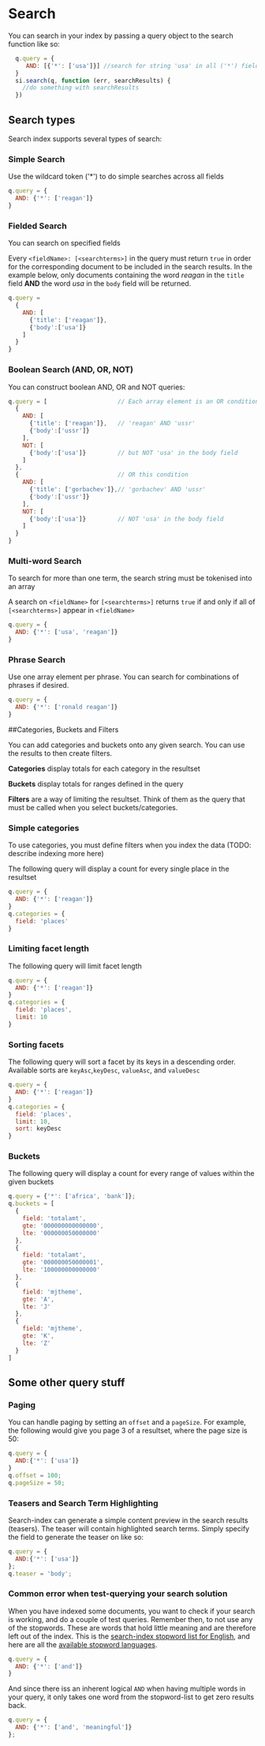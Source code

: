 # Search

You can search in your index by passing a query object to the search
function like so:

```javascript
  q.query = {
     AND: [{'*': ['usa']}] //search for string 'usa' in all ('*') fields
  }
  si.search(q, function (err, searchResults) {
    //do something with searchResults
  })
```

## Search types
Search index supports several types of search:

### Simple Search

Use the wildcard token ('*') to do simple searches across all fields

```javascript
q.query = {
  AND: {'*': ['reagan']}
}
```


### Fielded Search

You can search on specified fields

Every `<fieldName>: [<searchterms>]` in the query must return `true`
in order for the corresponding document to be included in the search
results. In the example below, only documents containing the word *reagan*
in the `title` field **AND** the word *usa* in the `body` field will be returned.

```javascript
q.query = 
  {
    AND: [
      {'title': ['reagan']},
      {'body':['usa']}
    ]
  }
}
```

### Boolean Search (AND, OR, NOT)

You can construct boolean AND, OR and NOT queries:

```javascript
q.query = [                    // Each array element is an OR condition
  {
    AND: [             
      {'title': ['reagan']},   // 'reagan' AND 'ussr'   
      {'body':['ussr']}
    ],
    NOT: [
      {'body':['usa']}         // but NOT 'usa' in the body field
    ]
  },
  {                            // OR this condition
    AND: [                  
      {'title': ['gorbachev']},// 'gorbachev' AND 'ussr'
      {'body':['ussr']}
    ],
    NOT: [
      {'body':['usa']}         // NOT 'usa' in the body field
    ]
  }
}
```


### Multi-word Search

To search for more than one term, the search string must be tokenised
into an array

A search on `<fieldName>` for `[<searchterms>]` returns `true` if and only if
all of `[<searchterms>]` appear in `<fieldName>`

```javascript
q.query = {
  AND: {'*': ['usa', 'reagan']}
}
```

### Phrase Search

Use one array element per phrase. You can search for combinations of
phrases if desired.

```javascript
q.query = {
  AND: {'*': ['ronald reagan']}
}
```

##Categories, Buckets and Filters

You can add categories and buckets onto any given search. You can use
the results to then create filters.

**Categories** display totals for each category in the resultset

**Buckets** display totals for ranges defined in the query

**Filters** are a way of limiting the resultset. Think of them as the
  query that must be called when you select buckets/categories.


### Simple categories

To use categories, you must define filters when you index the data
(TODO: describe indexing more here)

The following query will display a count for every single place in the
resultset

```javascript
q.query = {
  AND: {'*': ['reagan']}
}
q.categories = {
  field: 'places'    
}
```

### Limiting facet length

The following query will limit facet length

```javascript
q.query = {
  AND: {'*': ['reagan']}
}
q.categories = {
  field: 'places',
  limit: 10
}
```

### Sorting facets

The following query will sort a facet by its keys in a descending
order. Available sorts are `keyAsc`,`keyDesc`, `valueAsc`, and
`valueDesc`

```javascript
q.query = {
  AND: {'*': ['reagan']}
}
q.categories = {
  field: 'places',
  limit: 10,
  sort: keyDesc
}
```

### Buckets

The following query will display a count for every range of values
within the given buckets

```javascript
q.query = {'*': ['africa', 'bank']};
q.buckets = [
  {
    field: 'totalamt',
    gte: '000000000000000',
    lte: '000000050000000'
  },
  {
    field: 'totalamt',
    gte: '000000050000001',
    lte: '100000000000000'
  },
  {
    field: 'mjtheme',
    gte: 'A',
    lte: 'J'
  },
  {
    field: 'mjtheme',
    gte: 'K',
    lte: 'Z'
  }      
]
```

## Some other query stuff

### Paging

You can handle paging by setting an `offset` and a `pageSize`. For
example, the following would give you page 3 of a resultset, where the
page size is 50:

```javascript
q.query = {
  AND:{'*': ['usa']}
}
q.offset = 100;
q.pageSize = 50;
```

### Teasers and Search Term Highlighting

Search-index can generate a simple content preview in the search
results (teasers). The teaser will contain highlighted search terms.
Simply specify the field to generate the teaser on like so:

```javascript
q.query = {
  AND:{'*': ['usa']}
};
q.teaser = 'body';
```

### Common error when test-querying your search solution

When you have indexed some documents, you want to check if your search
is working, and do a couple of test queries. Remember then, to not use
any of the stopwords. These are words that hold little meaning and are
therefore left out of the index. This is the [search-index stopword list for English](https://github.com/fergiemcdowall/stopword/blob/master/lib/stopwords_en.js#L25-L38), and here are all the [available stopword languages](https://github.com/fergiemcdowall/stopword/tree/master/lib).

```javascript
q.query = {
  AND: {'*': ['and']}
}
```

And since there iss an inherent logical `AND` when having multiple words in your query, it only takes one word from the stopword-list to get zero results back.

```javascript
q.query = {
  AND: {'*': ['and', 'meaningful']}
};
```
